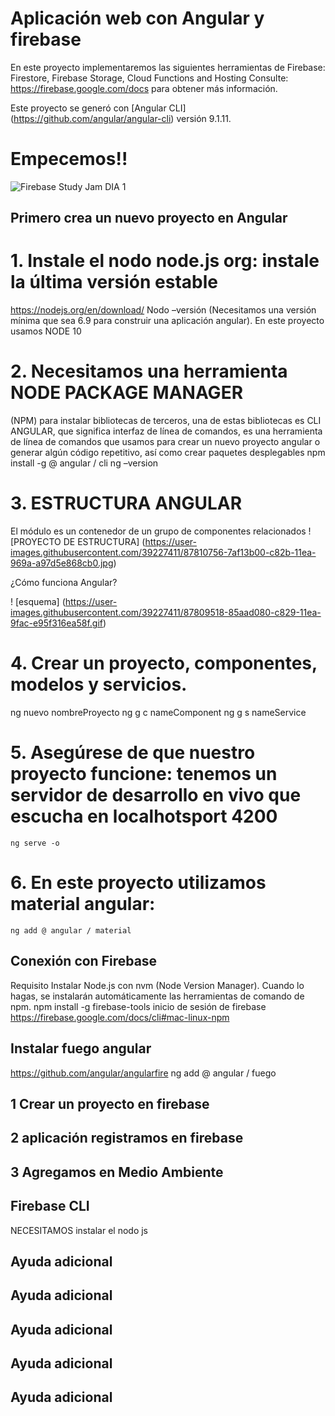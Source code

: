 # Aplicación web con Angular y firebase
En este proyecto implementaremos las siguientes herramientas de Firebase:  Firestore, Firebase Storage, Cloud Functions and Hosting
Consulte: https://firebase.google.com/docs para obtener más información.

Este proyecto se generó con [Angular CLI] (https://github.com/angular/angular-cli) versión 9.1.11.
# Empecemos!!
![Firebase Study Jam DIA 1](https://user-images.githubusercontent.com/39227411/87808661-197b9d00-c828-11ea-8d35-f73133c0c367.jpg)
## Primero crea un nuevo proyecto en Angular
# 1. Instale el nodo node.js org: instale la última versión estable
  https://nodejs.org/en/download/
  Nodo –versión
(Necesitamos una versión mínima que sea 6.9 para construir una aplicación angular). En este proyecto usamos NODE 10
# 2. Necesitamos una herramienta NODE PACKAGE MANAGER
(NPM) para instalar bibliotecas de terceros, una de estas bibliotecas es CLI ANGULAR, que significa interfaz de línea de comandos, es una herramienta de línea de comandos que usamos para crear un nuevo proyecto angular o generar algún código repetitivo, así como crear paquetes desplegables
   npm install -g @ angular / cli
   ng –version
# 3. ESTRUCTURA ANGULAR
El módulo es un contenedor de un grupo de componentes relacionados
! [PROYECTO DE ESTRUCTURA] (https://user-images.githubusercontent.com/39227411/87810756-7af13b00-c82b-11ea-969a-a97d5e868cb0.jpg)

¿Cómo funciona Angular?

! [esquema] (https://user-images.githubusercontent.com/39227411/87809518-85aad080-c829-11ea-9fac-e95f316ea58f.gif)
# 4. Crear un proyecto, componentes, modelos y servicios.
  ng nuevo nombreProyecto
  ng g c nameComponent
  ng g s nameService
  
# 5. Asegúrese de que nuestro proyecto funcione: tenemos un servidor de desarrollo en vivo que escucha en localhotsport 4200
    ng serve -o
# 6. En este proyecto utilizamos material angular:
    ng add @ angular / material

## Conexión con Firebase
Requisito Instalar Node.js con nvm (Node Version Manager).
Cuando lo hagas, se instalarán automáticamente las herramientas de comando de npm.
npm install -g firebase-tools
inicio de sesión de firebase
https://firebase.google.com/docs/cli#mac-linux-npm
## Instalar fuego angular
https://github.com/angular/angularfire
ng add @ angular / fuego
## 1 Crear un proyecto en firebase
## 2 aplicación registramos en firebase
## 3 Agregamos en Medio Ambiente
## Firebase CLI


NECESITAMOS instalar el nodo js
## Ayuda adicional
## Ayuda adicional
## Ayuda adicional
## Ayuda adicional
## Ayuda adicional
